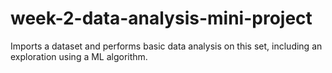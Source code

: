 # week-2-data-analysis-mini-project
Imports a dataset and performs basic data analysis on this set, including an exploration using a ML algorithm.
